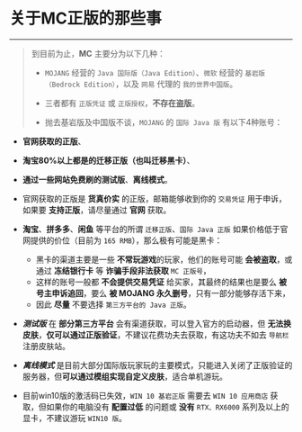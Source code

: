 # 关于MC正版的那些事

---
> 到目前为止，**MC** 主要分为以下几种：
> - `MOJANG` 经营的 `Java 国际版（Java Edition）`、`微软` 经营的 `基岩版（Bedrock Edition）`，以及 `网易` 代理的 `我的世界中国版`。
>
>
> - 三者都有 `正版凭证` 或 `正版授权`，**不存在盗版**。
>
>
> - 抛去基岩版及中国版不谈，`MOJANG` 的 `国际 Java 版` 有以下4种账号：

- **官网获取的正版**、

- **淘宝80%以上都是的迁移正版（也叫迁移黑卡）**、


- **通过一些网站免费刷的测试版**、**离线模式**。

- 官网获取的正版是  **货真价实** 的正版，邮箱能够收到你的 `交易凭证` 用于申诉，如果要 **支持正版**，请尽量通过 **官网** 获取。


- **淘宝**、**拼多多**、**闲鱼** 等平台的所谓 `迁移正版`、`国际 Java 正版` 如果价格低于官网提供的价位（目前为 `165 RMB`），那么极有可能是黑卡：
    - 黑卡的渠道主要是一些 **不常玩游戏**的玩家，他们的账号可能 **会被盗取**，或通过 **冻结银行卡** 等 **诈骗手段非法获取** `MC 正版号`，
    - 这样的账号一般都 **不会提供交易凭证** 给买家，其最终的结果也是要么 **被号主申诉追回**，要么 **被 MOJANG 永久删号**，只有一部分能够存活下来，
    - 因此 **尽量** 不要选择 `第三方平台的 Java 正版`。


- ***测试版*** 在 **部分第三方平台** 会有渠道获取，可以登入官方的启动器，但 **无法换皮肤**，**仅可以通过正版验证**，不建议花费功夫去获取，有这功夫不如去 `导航栏` 注册皮肤站。


- ***离线模式*** 是目前大部分国际版玩家玩的主要模式，只能进入关闭了正版验证的服务器，但**可以通过模组实现自定义皮肤**，适合单机游玩。


- 目前win10版的激活码已失效，`WIN 10 基岩正版` 需要去 `WIN 10 应用商店` 获取，但如果你的电脑没有 **配置过低** 的问题或 **没有** `RTX、RX6000`
  系列及以上的显卡，不建议游玩 `WIN10 版`。
